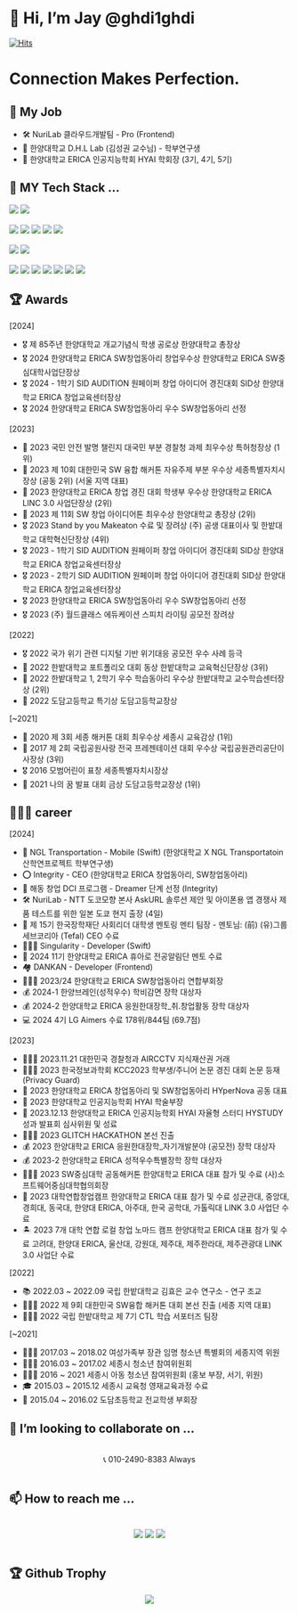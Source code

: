# 👋 Hi, I’m Jay @ghdi1ghdi
  [![Hits](https://hits.seeyoufarm.com/api/count/incr/badge.svg?url=https%3A%2F%2Fgithub.com%2Fghdi1ghdi%2Fhit-counter&count_bg=%2379C83D&title_bg=%23555555&icon=&icon_color=%23E7E7E7&title=hits&edge_flat=false)](https://hits.seeyoufarm.com)

# Connection Makes Perfection.

## 💼 My Job

- 🛠️ NuriLab 클라우드개발팀 - Pro (Frontend)
- 🔬 한양대학교 D.H.L Lab (김성권 교수님) - 학부연구생
- 🤖 한양대학교 ERICA 인공지능학회 HYAI 학회장 (3기, 4기, 5기)

## 👀 MY Tech Stack ... 
<div>
<img src="https://img.shields.io/badge/Python-3776AB?style=flat&logo=Python&logoColor=white">
<img src="https://img.shields.io/badge/C-00599C?style=flat&logo=C&logoColor=white">
</div>
<br>
<div>
<img src="https://img.shields.io/badge/PyTorch-EE4C2C?style=flat&logo=PyTorch&logoColor=white">
<img src="https://img.shields.io/badge/TensorFlow-FF6F00?style=flat&logo=TensorFlow&logoColor=white">
<img src="https://img.shields.io/badge/OpenCV-5C3EE8?style=flat&logo=OpenCV&logoColor=white">
<img src="https://img.shields.io/badge/OpenAI-412991?style=flat&logo=OpenAI&logoColor=white">
<img src="https://img.shields.io/badge/Google Colab-F9AB00?style=flat&logo=Google Colab&logoColor=white">

<div>
<br>
<img src="https://img.shields.io/badge/Apple-000000?style=flat&logo=Apple&logoColor=white">
<img src="https://img.shields.io/badge/Swift-F05138?style=flat&logo=Swift&logoColor=white">
</div>
<br>
<div>
<img src="https://img.shields.io/badge/TypeScript-3178c6?style=flat&logo=TypeScript&logoColor=white"> 
<img src="https://img.shields.io/badge/JavaScript-F7DF1E?style=flat&logo=JavaScript&logoColor=white"> 
<img src="https://img.shields.io/badge/HTML5-E34F26?style=flat&logo=HTML5&logoColor=white">
<img src="https://img.shields.io/badge/CSS3-1572B6?style=flat&logo=CSS3&logoColor=white"> 
<img src="https://img.shields.io/badge/Node.js-339933?style=flat&logo=Node.js&logoColor=white">
<img src="https://img.shields.io/badge/Next.js-000000?style=flat&logo=Next.js&logoColor=white">
  <img src="https://img.shields.io/badge/Vue.js-01c180?style=flat&logo=Vue.js&logoColor=white">

</div>
<!-- <br>
<div>
<img src="https://img.shields.io/badge/Blockchain-121D33?style=flat&logo=Blockchain.com&logoColor=white">
<img src="https://img.shields.io/badge/Solidity-363636?style=flat&logo=solidity&logoColor=white">
</div> -->

## 🏆 Awards

[2024]
- 🎖️ 제 85주년 한양대학교 개교기념식 학생 공로상 한양대학교 총장상
- 🎖️ 2024 한양대학교 ERICA SW창업동아리 창업우수상 한양대학교 ERICA SW중심대학사업단장상
- 🎖️ 2024 - 1학기 SID AUDITION 원페이퍼 창업 아이디어 경진대회 SID상 한양대학교 ERICA 창업교육센터장상
- 🎖️ 2024 한양대학교 ERICA SW창업동아리 우수 SW창업동아리 선정

[2023]
- 🥇 2023 국민 안전 발명 챌린지 대국민 부분 경찰청 과제 최우수상 특허청장상 (1위)
- 🥈 2023 제 10회 대한민국 SW 융합 해커톤 자유주제 부분 우수상 세종특별자치시장상 (공동 2위) (서울 지역 대표)
- 🥈 2023 한양대학교 ERICA 창업 경진 대회 학생부 우수상 한양대학교 ERICA LINC 3.0 사업단장상 (2위)
- 🥈 2023 제 11회 SW 창업 아이디어톤 최우수상 한양대학교 총장상 (2위)
- 🎖 2023 Stand by you Makeaton 수료 및 장려상 (주) 공생 대표이사 및 한밭대학교 대학혁신단장상 (4위)
- 🎖️ 2023 - 1학기 SID AUDITION 원페이퍼 창업 아이디어 경진대회 SID상 한양대학교 ERICA 창업교육센터장상
- 🎖️ 2023 - 2학기 SID AUDITION 원페이퍼 창업 아이디어 경진대회 SID상 한양대학교 ERICA 창업교육센터장상
- 🎖️ 2023 한양대학교 ERICA SW창업동아리 우수 SW창업동아리 선정
- 🎖️ 2023 (주) 월드클래스 에듀케이션 스피치 라이팅 공모전 장려상

[2022]
- 🎖️ 2022 국가 위기 관련 디지털 기반 위기대응 공모전 우수 사례 등극
- 🥉 2022 한밭대학교 포트폴리오 대회 동상 한밭대학교 교육혁신단장상 (3위)
- 🥈 2022 한밭대학교 1, 2학기 우수 학습동아리 우수상 한밭대학교 교수학습센터장상 (2위)
- 🥇 2022 도담고등학교 특기상 도담고등학교장상

[~2021]
- 🥇 2020 제 3회 세종 해커톤 대회 최우수상 세종시 교육감상 (1위)
- 🥉 2017 제 2회 국립공원사랑 전국 프레젠테이션 대회 우수상 국립공원관리공단이사장상 (3위)
- 🎖 2016 모범어린이 표창 세종특별자치시장상
- 🥇 2021 나의 꿈 발표 대회 금상 도담고등학교장상 (1위)



## 🧑🏻‍💻 career

[2024]
- 🚛 NGL Transportation - Mobile (Swift) (한양대학교 X NGL Transportatoin 산학연프로젝트 학부연구생)
- ⭕️ Integrity - CEO (한양대학교 ERICA 창업동아리, SW창업동아리)
- 🏢 해동 창업 DCI 프로그램 - Dreamer 단계 선정 (Integrity)
- 🛠️ NuriLab - NTT 도코모향 본사 AskURL 솔루션 제안 및 아이폰용 앱 경쟁사 제품 테스트를 위한 일본 도쿄 현지 출장 (4일)
- 🍳 제 15기 한국장학재단 사회리더 대학생 멘토링 멘티 팀장 - 멘토님: (前) (유)그룹세브코리아 (Tefal) CEO 수료
- 🧑🏻‍💻 Singularity - Developer (Swift)
- 📣 2024 11기 한양대학교 ERICA 휴아로 전공알림단 멘토 수료
- 🏘️ DANKAN - Developer (Frontend)
- 🧑🏻‍💻 2023/24 한양대학교 ERICA SW창업동아리 연합부회장
- 💰 2024-1 한양브레인(성적우수) 학비감면 장학 대상자
- 💰 2024-2 한양대학교 ERICA 응원한대장학_취.창업활동 장학 대상자
- 💻 2024 4기 LG Aimers 수료 178위/844팀 (69.7점)

[2023]
- 👮🏻‍♀ 2023.11.21 대한민국 경찰청과 AIRCCTV 지식재산권 거래
- 🧑🏻‍💻 2023 한국정보과학회 KCC2023 학부생/주니어 논문 경진 대회 논문 등재 (Privacy Guard)
- 🏢 2023 한양대학교 ERICA 창업동아리 및 SW창업동아리 HYperNova 공동 대표
- 🤖 2023 한양대학교 인공지능학회 HYAI 학술부장
- 🤖 2023.12.13 한양대학교 ERICA 인공지능학회 HYAI 자율형 스터디 HYSTUDY 성과 발표회 심사위원 및 성료
- 🧑🏻‍💻 2023 GLITCH HACKATHON 본선 진출
- 💰 2023 한양대학교 ERICA 응원한대장학_자기개발분야 (공모전) 장학 대상자
- 💰 2023-2 한양대학교 ERICA 성적우수특별장학 장학 대상자
- 🧑🏻‍💻 2023 SW중심대학 공동해커톤 한양대학교 ERICA 대표 참가 및 수료 (사)소프트웨어중심대학협의회장
- 🏢 2023 대학연합창업캠프 한양대학교 ERICA 대표 참가 및 수료 성균관대, 중앙대, 경희대, 동국대, 한양대 ERICA, 아주대, 한국 공학대, 가톨릭대 LINK 3.0 사업단 수료
- 🏝️ 2023 7개 대학 연합 로컬 창업 노마드 캠프 한양대학교 ERICA 대표 참가 및 수료 고려대, 한양대 ERICA, 울산대, 강원대, 제주대, 제주한라대, 제주관광대 LINK 3.0 사업단 수료


[2022]
- 📚 2022.03 ~ 2022.09 국립 한밭대학교 김효은 교수 연구소 - 연구 조교
- 🧑🏻‍💻 2022 제 9회 대한민국 SW융합 해커톤 대회 본선 진출 (세종 지역 대표)
- 🙋🏻‍♂️ 2022 국립 한밭대학교 제 7기 CTL 학습 서포터즈 팀장

[~2021]
- 🙋🏻‍♂️ 2017.03 ~ 2018.02 여성가족부 장관 임명 청소년 특별회의 세종지역 위원
- 🙋🏻‍♂️ 2016.03 ~ 2017.02 세종시 청소년 참여위원회
- 🙋🏻‍♂️ 2016 ~ 2021 세종시 아동 청소년 참여위원회 (홍보 부장, 서기, 위원)
- 🎓 2015.03 ~ 2015.12 세종시 교육청 영재교육과정 수료
- 🏫 2015.04 ~ 2016.02 도담초등학교 전교학생 부회장


## 💞️ I’m looking to collaborate on ...
<div align= "center">
 <br> 📞 010-2490-8383 Always
</div>
<br>

## 📫 How to reach me ... 
<br> 
<div align= "center">
  <a href="https://instagram.com/22_jung_ho?igshid=NGExMmI2YTkyZg==" target="_blank"><img src="https://img.shields.io/badge/INSTAGRAM-E4405F?style=flat&logo=Instagram&logoColor=white"></a>
<!--   <a href="https://mail.google.com/mail/?view=cm&amp;fs=1&amp;to=jeongho.l@ngltrans.net" target="_blank"><img src="https://img.shields.io/badge/jeongho.l@ngltrans.net-EA4335?style=flat&logo=Gmail&logoColor=white"></a> -->
  <a href="https://mail.google.com/mail/?view=cm&amp;fs=1&amp;to=jhlee@nurilab.com" target="_blank"><img src="https://img.shields.io/badge/jhlee@nurilab.com-EA4335?style=flat&logo=Gmail&logoColor=white"></a>
  <a href="https://mail.google.com/mail/?view=cm&amp;fs=1&amp;to=ghdi1ghdi@hanyang.ac.kr" target="_blank"><img src="https://img.shields.io/badge/ghdi1ghdi@hanyang.ac.kr-EA4335?style=flat&logo=Gmail&logoColor=white"></a>
<!--   <a href="https://mail.google.com/mail/?view=cm&amp;fs=1&amp;to=jeongho.lee@hypernote.co.kr" target="_blank"><img src="https://img.shields.io/badge/jeongho.lee@hypernote.co.kr-EA4335?style=flat&logo=Gmail&logoColor=white"></a> -->
  <br>
<!--   <a href="https://mail.google.com/mail/?view=cm&amp;fs=1&amp;to=jay@integrity.ne.kr" target="_blank"><img src="https://img.shields.io/badge/jay@integrity.ne.kr-EA4335?style=flat&logo=Gmail&logoColor=white"></a> -->
</div>
<br>

## 🏆 Github Trophy
  <p align="center">
<a href="s">
  <img src ="https://github-profile-trophy.vercel.app/?username=ghdi1ghdi&theme=flat&column=3">
</a>
  </p>
<!---
ghdi1ghdi/ghdi1ghdi is a ✨ special ✨ repository because its `README.md` (this file) appears on your GitHub profile.
You can click the Preview link to take a look at your changes.
--->

